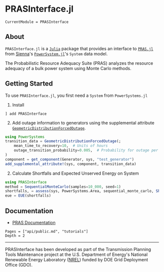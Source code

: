 # PRASInterface.jl

```@meta
CurrentModule = PRASInterface
```

## About

`PRASInterface.jl` is a [`Julia`](http://www.julialang.org) package that provides an interface to [`PRAS.jl`](https://nrel.github.io/PRAS) from [Sienna](https://www.nrel.gov/analysis/sienna.html)'s [`PowerSystem.jl`](https://github.com/NREL-Sienna/PowerSystems.jl)'s `System` data model.

The Probabilistic Resource Adequacy Suite (PRAS) analyzes the resource adequacy of a bulk power system using Monte Carlo methods.

## Getting Started

To use `PRASInterface.jl`, you first need a `System` from `PowerSystems.jl`

 1. Install

```
] add PRASInterface
```

 2. Add outage information to generators using the supplemental attribute [`GeometricDistributionForcedOutage`](https://nrel-sienna.github.io/PowerSystems.jl/stable/api/public/#PowerSystems.GeometricDistributionForcedOutage).

```julia
using PowerSystems
transition_data = GeometricDistributionForcedOutage(;
    mean_time_to_recovery=10,  # Units of hours
    outage_transition_probability=0.005,  # Probability for outage per hour
)
component = get_component(Generator, sys, "test_generator")
add_supplemental_attribute!(sys, component, transition_data)
```

 2. Calculate Shortfalls and Expected Unserved Energy on System

```julia
using PRASInterface
method = SequentialMonteCarlo(samples=10_000, seed=1)
shortfalls, = assess(sys, PowerSystems.Area, sequential_monte_carlo, Shortfall())
eue = EUE(shortfalls)
```

## Documentation

  - [PRAS Documentation](https://nrel.github.io/PRAS/)

```@contents
Pages = ["api/public.md", "tutorials"]
Depth = 2
```

* * *

PRASInterface has been developed as part of the Transmission Planning Tools Maintenance project at the U.S. Department of Energy's National Renewable Energy
Laboratory ([NREL](https://www.nrel.gov/)) funded by DOE Grid Deployment Office (GDO).
